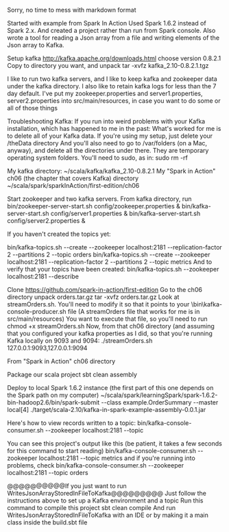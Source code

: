 Sorry, no time to mess with markdown format

Started with example from Spark In Action
Used Spark 1.6.2 instead of Spark 2.x. And created a project rather than run from Spark console.
Also wrote a tool for reading a Json array from a file and writing elements of the Json array to Kafka.

Setup kafka
http://kafka.apache.org/downloads.html
choose version 0.8.2.1
Copy to directory you want, and unpack
tar -xvfz kafka_2.10-0.8.2.1.tgz

I like to run two kafka servers, and I like to keep kafka and zookeeper data under the kafka directory. I also like to retain kafka logs for less than the 7 day default.
I've put my zookeeper.properties and server1.properties, server2.properties into src/main/resources, in case you want to do some or all of those things

Troubleshooting Kafka:
If you run into weird problems with your Kafka installation, which has happened to me in the past:
What's worked for me is to delete all of your Kafka data.
If you're using my setup, just delete your <KafkaRoot>/theData directory
And you'll also need to go to /var/folders (on a Mac, anyway), and delete all the directories under there. They are temporary operating system folders.
You'll need to sudo, as in: sudo rm -rf <whatever> 


My kafka directory:
~/scala/kafka/kafka_2.10-0.8.2.1
My "Spark in Action" ch06 (the chapter that covers Kafka) directory
~/scala/spark/sparkInAction/first-edition/ch06

Start zookeeper and two kafka servers.  From kafka directory, run
bin/zookeeper-server-start.sh config/zookeeper.properties &
bin/kafka-server-start.sh config/server1.properties &
bin/kafka-server-start.sh config/server2.properties &

If you haven't created the topics yet:

bin/kafka-topics.sh --create --zookeeper localhost:2181 --replication-factor 2 --partitions 2 --topic orders
bin/kafka-topics.sh --create --zookeeper localhost:2181 --replication-factor 2 --partitions 2 --topic metrics
And to verify that your topics have been created:
bin/kafka-topics.sh --zookeeper localhost:2181 --describe

Clone https://github.com/spark-in-action/first-edition
Go to the ch06 directory
unpack orders.tar.gz
tar -xvfz orders.tar.gz
Look at streamOrders.sh.  You'll need to modify it so that it points to your <kafkaRoot>\bin\kafka-console-producer.sh file
(A streamOrders file that works for me is in src/main/resources)
You want to execute that file, so you'll need to run
chmod +x streamOrders.sh
Now, from that ch06 directory (and assuming that you configured your kafka properties as I did, so that you're running Kafka locally on 9093 and 9094:
./streamOrders.sh 127.0.0.1:9093,127.0.0.1:9094

From "Spark in Action" ch06 directory 
 
 
 Package our scala project
 sbt clean assembly
 
 Deploy to local Spark 1.6.2 instance (the first part of this one depends on the Spark path on my computer)
 ~/scala/spark/learningSpark/spark-1.6.2-bin-hadoop2.6/bin/spark-submit --class example.OrderSummary --master local[4]  ./target/scala-2.10/kafka-in-spark-example-assembly-0.0.1.jar

Here's how to view records written to a topic:
bin/kafka-console-consumer.sh --zookeeper localhost:2181 --topic <theTopic>

You can see this project's output like this (be patient, it takes a few seconds for this command to start reading)
bin/kafka-console-consumer.sh --zookeeper localhost:2181 --topic metrics
and if you're running into problems, check 
bin/kafka-console-consumer.sh --zookeeper localhost:2181 --topic orders

@@@@@@@@@@If you just want to run WritesJsonArrayStoredInFileToKafka@@@@@@@@@
Just follow the instructions above to set up a Kafka environment and a topic
Run this command to compile this project
sbt clean compile
And run WritesJsonArrayStoredInFileToKafka with an IDE or by making it a main class inside the build.sbt file
